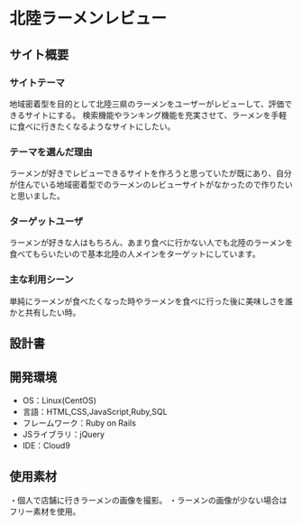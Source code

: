 # 北陸ラーメンレビュー

## サイト概要

### サイトテーマ
地域密着型を目的として北陸三県のラーメンをユーザーがレビューして、評価できるサイトにする。
検索機能やランキング機能を充実させて、ラーメンを手軽に食べに行きたくなるようなサイトにしたい。

### テーマを選んだ理由
ラーメンが好きでレビューできるサイトを作ろうと思っていたが既にあり、自分が住んでいる地域密着型でのラーメンのレビューサイトがなかったので作りたいと思いました。

### ターゲットユーザ
ラーメンが好きな人はもちろん、あまり食べに行かない人でも北陸のラーメンを食べてもらいたいので基本北陸の人メインをターゲットにしています。

### 主な利用シーン
単純にラーメンが食べたくなった時やラーメンを食べに行った後に美味しさを誰かと共有したい時。

## 設計書

## 開発環境
- OS：Linux(CentOS)
- 言語：HTML,CSS,JavaScript,Ruby,SQL
- フレームワーク：Ruby on Rails
- JSライブラリ：jQuery
- IDE：Cloud9

## 使用素材
・個人で店舗に行きラーメンの画像を撮影。
・ラーメンの画像が少ない場合はフリー素材を使用。